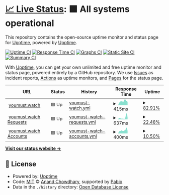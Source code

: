 # [📈 Live Status](https://status.youmust.watch): <!--live status--> **🟩 All systems operational**

This repository contains the open-source uptime monitor and status page for [Upptime](https://upptime.js.org), powered by [Upptime](https://github.com/upptime/upptime).

[![Uptime CI](https://github.com/sourcequality/upptime/workflows/Uptime%20CI/badge.svg)](https://github.com/sourcequality/upptime/actions?query=workflow%3A%22Uptime+CI%22)
[![Response Time CI](https://github.com/sourcequality/upptime/workflows/Response%20Time%20CI/badge.svg)](https://github.com/sourcequality/upptime/actions?query=workflow%3A%22Response+Time+CI%22)
[![Graphs CI](https://github.com/sourcequality/upptime/workflows/Graphs%20CI/badge.svg)](https://github.com/sourcequality/upptime/actions?query=workflow%3A%22Graphs+CI%22)
[![Static Site CI](https://github.com/sourcequality/upptime/workflows/Static%20Site%20CI/badge.svg)](https://github.com/sourcequality/upptime/actions?query=workflow%3A%22Static+Site+CI%22)
[![Summary CI](https://github.com/sourcequality/upptime/workflows/Summary%20CI/badge.svg)](https://github.com/sourcequality/upptime/actions?query=workflow%3A%22Summary+CI%22)

With [Upptime](https://upptime.js.org), you can get your own unlimited and free uptime monitor and status page, powered entirely by a GitHub repository. We use [Issues](https://github.com/upptime/upptime/issues) as incident reports, [Actions](https://github.com/sourcequality/upptime/actions) as uptime monitors, and [Pages](https://status.youmust.watch) for the status page.

<!--start: status pages-->
<!-- This summary is generated by Upptime (https://github.com/upptime/upptime) -->
<!-- Do not edit this manually, your changes will be overwritten -->
<!-- prettier-ignore -->
| URL | Status | History | Response Time | Uptime |
| --- | ------ | ------- | ------------- | ------ |
| <img alt="" src="https://icons.duckduckgo.com/ip3/youmust.watch.ico" height="13"> [youmust.watch](https://youmust.watch) | 🟩 Up | [youmust-watch.yml](https://github.com/SourceQuality/upptime/commits/HEAD/history/youmust-watch.yml) | <details><summary><img alt="Response time graph" src="./graphs/youmust-watch/response-time-week.png" height="20"> 415ms</summary><br><a href="https://status.youmust.watch/history/youmust-watch"><img alt="Response time 415" src="https://img.shields.io/endpoint?url=https%3A%2F%2Fraw.githubusercontent.com%2FSourceQuality%2Fupptime%2FHEAD%2Fapi%2Fyoumust-watch%2Fresponse-time.json"></a><br><a href="https://status.youmust.watch/history/youmust-watch"><img alt="24-hour response time 496" src="https://img.shields.io/endpoint?url=https%3A%2F%2Fraw.githubusercontent.com%2FSourceQuality%2Fupptime%2FHEAD%2Fapi%2Fyoumust-watch%2Fresponse-time-day.json"></a><br><a href="https://status.youmust.watch/history/youmust-watch"><img alt="7-day response time 415" src="https://img.shields.io/endpoint?url=https%3A%2F%2Fraw.githubusercontent.com%2FSourceQuality%2Fupptime%2FHEAD%2Fapi%2Fyoumust-watch%2Fresponse-time-week.json"></a><br><a href="https://status.youmust.watch/history/youmust-watch"><img alt="30-day response time 415" src="https://img.shields.io/endpoint?url=https%3A%2F%2Fraw.githubusercontent.com%2FSourceQuality%2Fupptime%2FHEAD%2Fapi%2Fyoumust-watch%2Fresponse-time-month.json"></a><br><a href="https://status.youmust.watch/history/youmust-watch"><img alt="1-year response time 415" src="https://img.shields.io/endpoint?url=https%3A%2F%2Fraw.githubusercontent.com%2FSourceQuality%2Fupptime%2FHEAD%2Fapi%2Fyoumust-watch%2Fresponse-time-year.json"></a></details> | <details><summary><a href="https://status.youmust.watch/history/youmust-watch">82.91%</a></summary><a href="https://status.youmust.watch/history/youmust-watch"><img alt="All-time uptime 82.91%" src="https://img.shields.io/endpoint?url=https%3A%2F%2Fraw.githubusercontent.com%2FSourceQuality%2Fupptime%2FHEAD%2Fapi%2Fyoumust-watch%2Fuptime.json"></a><br><a href="https://status.youmust.watch/history/youmust-watch"><img alt="24-hour uptime 87.56%" src="https://img.shields.io/endpoint?url=https%3A%2F%2Fraw.githubusercontent.com%2FSourceQuality%2Fupptime%2FHEAD%2Fapi%2Fyoumust-watch%2Fuptime-day.json"></a><br><a href="https://status.youmust.watch/history/youmust-watch"><img alt="7-day uptime 82.91%" src="https://img.shields.io/endpoint?url=https%3A%2F%2Fraw.githubusercontent.com%2FSourceQuality%2Fupptime%2FHEAD%2Fapi%2Fyoumust-watch%2Fuptime-week.json"></a><br><a href="https://status.youmust.watch/history/youmust-watch"><img alt="30-day uptime 82.91%" src="https://img.shields.io/endpoint?url=https%3A%2F%2Fraw.githubusercontent.com%2FSourceQuality%2Fupptime%2FHEAD%2Fapi%2Fyoumust-watch%2Fuptime-month.json"></a><br><a href="https://status.youmust.watch/history/youmust-watch"><img alt="1-year uptime 82.91%" src="https://img.shields.io/endpoint?url=https%3A%2F%2Fraw.githubusercontent.com%2FSourceQuality%2Fupptime%2FHEAD%2Fapi%2Fyoumust-watch%2Fuptime-year.json"></a></details>
| <img alt="" src="https://icons.duckduckgo.com/ip3/requests.youmust.watch.ico" height="13"> [youmust.watch Requests](https://requests.youmust.watch) | 🟩 Up | [youmust-watch-requests.yml](https://github.com/SourceQuality/upptime/commits/HEAD/history/youmust-watch-requests.yml) | <details><summary><img alt="Response time graph" src="./graphs/youmust-watch-requests/response-time-week.png" height="20"> 637ms</summary><br><a href="https://status.youmust.watch/history/youmust-watch-requests"><img alt="Response time 637" src="https://img.shields.io/endpoint?url=https%3A%2F%2Fraw.githubusercontent.com%2FSourceQuality%2Fupptime%2FHEAD%2Fapi%2Fyoumust-watch-requests%2Fresponse-time.json"></a><br><a href="https://status.youmust.watch/history/youmust-watch-requests"><img alt="24-hour response time 1038" src="https://img.shields.io/endpoint?url=https%3A%2F%2Fraw.githubusercontent.com%2FSourceQuality%2Fupptime%2FHEAD%2Fapi%2Fyoumust-watch-requests%2Fresponse-time-day.json"></a><br><a href="https://status.youmust.watch/history/youmust-watch-requests"><img alt="7-day response time 637" src="https://img.shields.io/endpoint?url=https%3A%2F%2Fraw.githubusercontent.com%2FSourceQuality%2Fupptime%2FHEAD%2Fapi%2Fyoumust-watch-requests%2Fresponse-time-week.json"></a><br><a href="https://status.youmust.watch/history/youmust-watch-requests"><img alt="30-day response time 637" src="https://img.shields.io/endpoint?url=https%3A%2F%2Fraw.githubusercontent.com%2FSourceQuality%2Fupptime%2FHEAD%2Fapi%2Fyoumust-watch-requests%2Fresponse-time-month.json"></a><br><a href="https://status.youmust.watch/history/youmust-watch-requests"><img alt="1-year response time 637" src="https://img.shields.io/endpoint?url=https%3A%2F%2Fraw.githubusercontent.com%2FSourceQuality%2Fupptime%2FHEAD%2Fapi%2Fyoumust-watch-requests%2Fresponse-time-year.json"></a></details> | <details><summary><a href="https://status.youmust.watch/history/youmust-watch-requests">22.48%</a></summary><a href="https://status.youmust.watch/history/youmust-watch-requests"><img alt="All-time uptime 22.48%" src="https://img.shields.io/endpoint?url=https%3A%2F%2Fraw.githubusercontent.com%2FSourceQuality%2Fupptime%2FHEAD%2Fapi%2Fyoumust-watch-requests%2Fuptime.json"></a><br><a href="https://status.youmust.watch/history/youmust-watch-requests"><img alt="24-hour uptime 33.34%" src="https://img.shields.io/endpoint?url=https%3A%2F%2Fraw.githubusercontent.com%2FSourceQuality%2Fupptime%2FHEAD%2Fapi%2Fyoumust-watch-requests%2Fuptime-day.json"></a><br><a href="https://status.youmust.watch/history/youmust-watch-requests"><img alt="7-day uptime 22.48%" src="https://img.shields.io/endpoint?url=https%3A%2F%2Fraw.githubusercontent.com%2FSourceQuality%2Fupptime%2FHEAD%2Fapi%2Fyoumust-watch-requests%2Fuptime-week.json"></a><br><a href="https://status.youmust.watch/history/youmust-watch-requests"><img alt="30-day uptime 22.48%" src="https://img.shields.io/endpoint?url=https%3A%2F%2Fraw.githubusercontent.com%2FSourceQuality%2Fupptime%2FHEAD%2Fapi%2Fyoumust-watch-requests%2Fuptime-month.json"></a><br><a href="https://status.youmust.watch/history/youmust-watch-requests"><img alt="1-year uptime 22.48%" src="https://img.shields.io/endpoint?url=https%3A%2F%2Fraw.githubusercontent.com%2FSourceQuality%2Fupptime%2FHEAD%2Fapi%2Fyoumust-watch-requests%2Fuptime-year.json"></a></details>
| <img alt="" src="https://icons.duckduckgo.com/ip3/auth.youmust.watch.ico" height="13"> [youmust.watch Accounts](https://auth.youmust.watch) | 🟩 Up | [youmust-watch-accounts.yml](https://github.com/SourceQuality/upptime/commits/HEAD/history/youmust-watch-accounts.yml) | <details><summary><img alt="Response time graph" src="./graphs/youmust-watch-accounts/response-time-week.png" height="20"> 400ms</summary><br><a href="https://status.youmust.watch/history/youmust-watch-accounts"><img alt="Response time 400" src="https://img.shields.io/endpoint?url=https%3A%2F%2Fraw.githubusercontent.com%2FSourceQuality%2Fupptime%2FHEAD%2Fapi%2Fyoumust-watch-accounts%2Fresponse-time.json"></a><br><a href="https://status.youmust.watch/history/youmust-watch-accounts"><img alt="24-hour response time 521" src="https://img.shields.io/endpoint?url=https%3A%2F%2Fraw.githubusercontent.com%2FSourceQuality%2Fupptime%2FHEAD%2Fapi%2Fyoumust-watch-accounts%2Fresponse-time-day.json"></a><br><a href="https://status.youmust.watch/history/youmust-watch-accounts"><img alt="7-day response time 400" src="https://img.shields.io/endpoint?url=https%3A%2F%2Fraw.githubusercontent.com%2FSourceQuality%2Fupptime%2FHEAD%2Fapi%2Fyoumust-watch-accounts%2Fresponse-time-week.json"></a><br><a href="https://status.youmust.watch/history/youmust-watch-accounts"><img alt="30-day response time 400" src="https://img.shields.io/endpoint?url=https%3A%2F%2Fraw.githubusercontent.com%2FSourceQuality%2Fupptime%2FHEAD%2Fapi%2Fyoumust-watch-accounts%2Fresponse-time-month.json"></a><br><a href="https://status.youmust.watch/history/youmust-watch-accounts"><img alt="1-year response time 400" src="https://img.shields.io/endpoint?url=https%3A%2F%2Fraw.githubusercontent.com%2FSourceQuality%2Fupptime%2FHEAD%2Fapi%2Fyoumust-watch-accounts%2Fresponse-time-year.json"></a></details> | <details><summary><a href="https://status.youmust.watch/history/youmust-watch-accounts">10.50%</a></summary><a href="https://status.youmust.watch/history/youmust-watch-accounts"><img alt="All-time uptime 10.50%" src="https://img.shields.io/endpoint?url=https%3A%2F%2Fraw.githubusercontent.com%2FSourceQuality%2Fupptime%2FHEAD%2Fapi%2Fyoumust-watch-accounts%2Fuptime.json"></a><br><a href="https://status.youmust.watch/history/youmust-watch-accounts"><img alt="24-hour uptime 7.00%" src="https://img.shields.io/endpoint?url=https%3A%2F%2Fraw.githubusercontent.com%2FSourceQuality%2Fupptime%2FHEAD%2Fapi%2Fyoumust-watch-accounts%2Fuptime-day.json"></a><br><a href="https://status.youmust.watch/history/youmust-watch-accounts"><img alt="7-day uptime 10.50%" src="https://img.shields.io/endpoint?url=https%3A%2F%2Fraw.githubusercontent.com%2FSourceQuality%2Fupptime%2FHEAD%2Fapi%2Fyoumust-watch-accounts%2Fuptime-week.json"></a><br><a href="https://status.youmust.watch/history/youmust-watch-accounts"><img alt="30-day uptime 10.50%" src="https://img.shields.io/endpoint?url=https%3A%2F%2Fraw.githubusercontent.com%2FSourceQuality%2Fupptime%2FHEAD%2Fapi%2Fyoumust-watch-accounts%2Fuptime-month.json"></a><br><a href="https://status.youmust.watch/history/youmust-watch-accounts"><img alt="1-year uptime 10.50%" src="https://img.shields.io/endpoint?url=https%3A%2F%2Fraw.githubusercontent.com%2FSourceQuality%2Fupptime%2FHEAD%2Fapi%2Fyoumust-watch-accounts%2Fuptime-year.json"></a></details>

<!--end: status pages-->

[**Visit our status website →**](https://status.youmust.watch)

## 📄 License

- Powered by: [Upptime](https://github.com/upptime/upptime)
- Code: [MIT](./LICENSE) © [Anand Chowdhary](https://anandchowdhary.com), supported by [Pabio](https://pabio.com)
- Data in the `./history` directory: [Open Database License](https://opendatacommons.org/licenses/odbl/1-0/)
